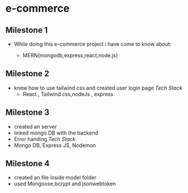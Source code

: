 ﻿# e-commerce
## Milestone 1

- While doing this e-commerce project i have come to know about:
  
   - MERN(mongodb,express,react,node.js)


## Milestone 2

- knew how to use tailwind css and created user login page
  *Tech Stack*
  - React , Tailwind css,nodeJs , express

## Milestone 3

- created an server
- linked mongo DB with the backend
- Error handing 
  *Tech Stack*
- Mongo DB, Express JS, Nodemon

## Milestone 4

- created an file inside model folder
- used Mongoose,bcrypt and jsonwebtoken